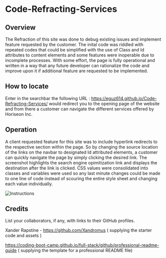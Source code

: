 # Code-Refracting-Services


## Overview

The Refraction of this site was done to debug existing issues and implement feature requested by the customer. The inital code was riddled with repeated codes that could be simplified with the use of Class and Id attributes to content elements and some features were inoperable due to incomplete processes. With some effort, the page is fully operational and written in a way that any future developer can rationalize the code and improve upon it if additional feature are requested to be implemented.

## How to locate

 Enter in the searchbar the following URL : https://eguz614.github.io/Code-Refracting-Services/  would redirect you to the opening page of the website and from there a customer can navigate the different services offered by Horiseon Inc.

## Operation

A client requested feature for this site was to include  hyperlink redirects to the respective section within the page. So by changing the source location of the links on the navbar to designated Id attributed elements, a customer can quickly navigate the page by simply clicking the desired link. The screenshot highlights the search engine opimitization link and displays the destination after the link is clicked. CSS values were consolidated into classes and variables were used so any last minute changes could be made to one line of code instead of scouring the entire style sheet and changing each value individually.

![Instructions](https://user-images.githubusercontent.com/119714529/209748281-e6687d95-1e1e-44fe-82a0-d75c4ceba598.jpg)




## Credits

List your collaborators, if any, with links to their GitHub profiles.
 
 Xander Rapstine - https://github.com/Xandromus  ( supplying the starter code and assets )
 
 https://coding-boot-camp.github.io/full-stack/github/professional-readme-guide ( supplying the template for a professional README file)


